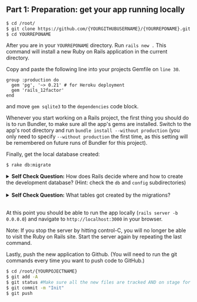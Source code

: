 ## Part 1: Preparation: get your app running locally

```sh
$ cd /root/
$ git clone https://github.com/{YOURGITHUBUSERNAME}/{YOURREPONAME}.git # Replace YOURGITHUBUSERNAME with your github username and replace YOURREPONAME with the name of your repo.
$ cd YOURREPONAME
```

After you are in your `YOURREPONAME` directory. Run `rails new .` This command will install a new Ruby on Rails application in the current directory.

Copy and paste the following line into your projects Gemfile on `line 30`. 

```
group :production do
  gem 'pg', '~> 0.21' # for Heroku deployment
  gem 'rails_12factor'
end
```

and move `gem sqlite3` to the `dependencies` code block. 

Whenever you start working on a Rails project, the first thing you should do is to run Bundler, to make sure all the app's gems are installed.  Switch to the app's root directory and run `bundle install --without production` (you only need to specify `--without production` the first time, as this setting will be remembered on future runs of Bundler for this project).

Finally, get the local database created:

```sh
$ rake db:migrate
```

<details>
  <summary><strong>Self Check Question:</strong> How does Rails decide where and how to create the development database?  (Hint: check the <code>db</code> and <code>config</code> subdirectories)</summary>
  <p><blockquote>The <code>rake db:migrate</code> command creates a local development database (following the specifications in <code>config/database.yml</code>) and runs the migrations in <code>db/migrate</code> to create the app's schema.  It also creates/updates the file <code>db/schema.rb</code> to reflect the latest database schema.  <strong>Note: it's important to keep this file under version control.</strong> </blockquote></p>
</details>
<br />

<details>
  <summary><strong>Self Check Question:</strong> What tables got created by the migrations?</summary>
  <p><blockquote>The <code>project</code> table itself and the rails-internal <code>schema_migrations</code> table that records which migrations have been run.</blockquote></p>
</details>
<br />


At this point you should be able to run the app locally (`rails server -b 0.0.0.0`) and navigate to `http://localhost:3000` in your browser.  

Note: If you stop the server by hitting control-C, you will no longer be able to visit the Ruby on Rails site. Start the server again by repeating the last command. 

Lastly, push the new application to Github. (You will need to run the git commands every time you want to push code to GitHub.) 
```sh
$ cd /root/{YOURPOJECTNAME}
$ git add -A
$ git status #Make sure all the new files are tracked AND on stage for being committed!!
$ git commit -m "Init"
$ git push
```
